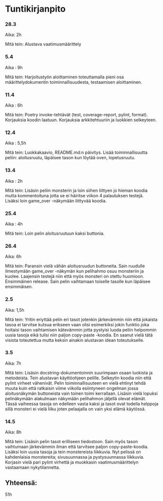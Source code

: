 # Tuntikirjanpito

### 28.3
Aika: 2h

Mitä tein: Alustava vaatimusmäärittely

### 5.4
Aika : 9h

Mitä tein: Harjoitustyön aloittaminen toteuttamalla pieni osa määrittelydokumentin toiminnallisuudesta, testaamisen aloittaminen.

### 11.4
Aika : 6h

Mitä tein: Poetry invoke-tehtävät (test, coverage-report, pylint, format). Korjauksia koodin laatuun. Korjauksia arkkitehtuuriin ja luokkien selkeyteen.

### 12.4
Aika : 5,5h

Mitä tein: Luokkakaavio, README.md:n päivitys. Lisää toiminnallisuutta peliin: aloitusruutu, läpäisee tason kun löytää oven, lopetusruutu.

### 13.4
Aika : 2h

Mitä tein: Lisäsin peliin monsterin ja loin siihen liittyen jo hieman koodia mutta kommentoituna jotta se ei häiritse viikon 4 palautuksen testejä. Lisäksi loin game_over -näkymään liittyvää koodia.

### 25.4
Aika : 4h

Mitä tein: Loin pelin aloitusruutuun kaksi buttonia. 

### 26.4
Aika: 6h

Mitä tein: Paransin vielä vähän aloitusruudun buttoneita. Sain ruudulle ilmestymään game_over -näkymän kun pelihahmo osuu monsteriin ja kuolee. Laajensin testejä niin että myös monsteri on otettu huomioon. Ensimmäinen release. Sain pelin vaihtamaan toiselle tasolle kun läpäisee ensimmäisen.

### 2.5
Aika: 1,5h

Mitä tein: Yritin eriyttää pelin eri tasot jotenkin järkevämmin niin että jokaista tasoa ei tarvitse kutsua erikseen vaan olisi esimerkiksi jokin funktio joka hoitaisi tason vaihtamisen kätevämmin jotta pystyisi luoda peliin helpommin uusia tasoja eikä tulisi niin paljon copy-paste -koodia. En saanut vielä tätä visiota toteutettua mutta keksin ainakin alustavan idean toteutukselle.

### 3.5
Aika: 7h

Mitä tein: Lisäsin docstring-dokumentoinnin suurimpaan osaan luokista ja metodeista. Tein alustavan käyttöohjeen pelille. Selkeytin koodia niin että pylint virheet vähenivät. Pelin toiminnallisuuteen en vielä ehtinyt tehdä muuta kuin että ratkaisin viime viikolla esiintyneen ongelman jossa aloitusnäkymän buttoneista vain toinen toimi kerrallaan. Lisäsin vielä lopuksi pelinäkymään alakulmaan näkymään pelihahmon jäljellä olevat elämät. Tässä vaiheessa tasoja on edelleen vasta kaksi ja tasot ovat todella helppoja sillä monsteri ei vielä liiku joten pelaajalla on vain yksi elämä käytössä.

### 14.5
Aika: 8h

Mitä tein: Lisäsin pelin tasot erilliseen tiedostoon. Sain myös tason vaihtumaan järkevämmin ilman että tarvitsee paljon copy-paste-koodia. Lisäksi loin uusia tasoja ja tein monstereista liikkuvia. Nyt pelissä on kahdenlaisia monstereita; sivusuunnassa ja pystysuunnassa liikkuvia. Korjasin vielä pari pylint virhettä ja muokkasin vaatimusmäärittelyn vastaamaan nykytilannetta.

## Yhteensä:
51h
